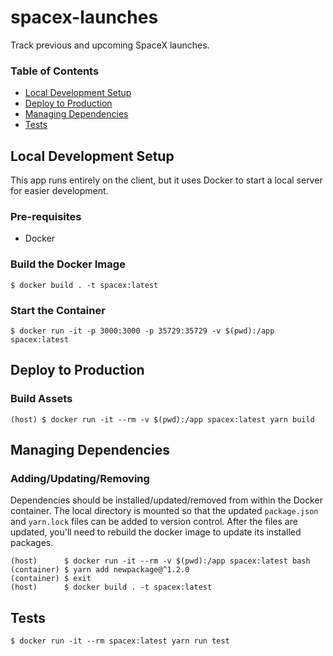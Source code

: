 # spacex-launches

Track previous and upcoming SpaceX launches.

### Table of Contents
* [Local Development Setup](#local-setup)
* [Deploy to Production](#deploy-prod)
* [Managing Dependencies](#managing-dependencies)
* [Tests](#tests)

## Local Development Setup <a name="local-setup"></a>

This app runs entirely on the client, but it uses Docker to start a local server for easier development.

###  Pre-requisites

* Docker

### Build the Docker Image

`$ docker build . -t spacex:latest`

### Start the Container

`$ docker run -it -p 3000:3000 -p 35729:35729 -v $(pwd):/app spacex:latest`

## Deploy to Production <a name="deploy-prod"></a>

### Build Assets
```
(host) $ docker run -it --rm -v $(pwd):/app spacex:latest yarn build
```

## Managing Dependencies <a name="managing-dependencies"></a>

### Adding/Updating/Removing

Dependencies should be installed/updated/removed from within the Docker container.  The local directory is mounted so that the updated `package.json` and `yarn.lock` files can be added to version control.  After the files are updated, you'll need to rebuild the docker image to update its installed packages.

```
(host)      $ docker run -it --rm -v $(pwd):/app spacex:latest bash
(container) $ yarn add newpackage@^1.2.0
(container) $ exit
(host)      $ docker build . -t spacex:latest
```

## Tests <a name="tests"></a>

`$ docker run -it --rm spacex:latest yarn run test`
